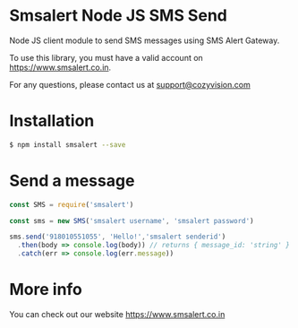 # Smsalert Node JS SMS Send

Node JS client module to send SMS messages using SMS Alert Gateway.

To use this library, you must have a valid account on https://www.smsalert.co.in.

For any questions, please contact us at support@cozyvision.com

# Installation

```bash
$ npm install smsalert --save
```

# Send a message

```js
const SMS = require('smsalert')

const sms = new SMS('smsalert username', 'smsalert password')

sms.send('918010551055', 'Hello!','smsalert senderid')
  .then(body => console.log(body)) // returns { message_id: 'string' }
  .catch(err => console.log(err.message))
```


# More info

You can check out our website https://www.smsalert.co.in
